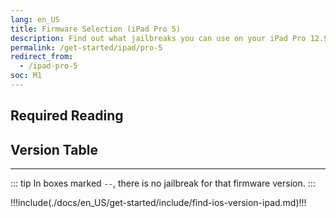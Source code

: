```yaml
---
lang: en_US
title: Firmware Selection (iPad Pro 5)
description: Find out what jailbreaks you can use on your iPad Pro 12.9" 5th Generation or iPad Pro 11" 3rd Generation
permalink: /get-started/ipad/pro-5
redirect_from:
  - /ipad-pro-5
soc: M1
---
```


## Required Reading

<readingTable deviceOS="iPadOS" minVer="14.6" maxVer="15.1"/>

## Version Table

<versionTable soc="M1" minVer="14.5"/>

---

::: tip
In boxes marked `--`, there is no jailbreak for that firmware version.
:::

!!!include(./docs/en_US/get-started/include/find-ios-version-ipad.md)!!!
